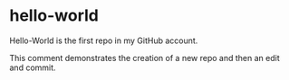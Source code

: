 # hello-world
Hello-World is the first repo in my GitHub account.

This comment demonstrates the creation of a new repo and then an edit and commit.
